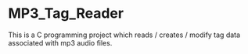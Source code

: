 # MP3_Tag_Reader
This is a C programming project which reads / creates / modify tag data associated with mp3 audio files.
